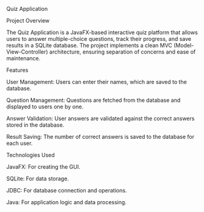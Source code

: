Quiz Application

Project Overview

The Quiz Application is a JavaFX-based interactive quiz platform that allows users to answer multiple-choice questions, track their progress, and save results in a SQLite database. The project implements a clean MVC (Model-View-Controller) architecture, ensuring separation of concerns and ease of maintenance.

Features

User Management: Users can enter their names, which are saved to the database.

Question Management: Questions are fetched from the database and displayed to users one by one.

Answer Validation: User answers are validated against the correct answers stored in the database.

Result Saving: The number of correct answers is saved to the database for each user.

Technologies Used

JavaFX: For creating the GUI.

SQLite: For data storage.

JDBC: For database connection and operations.

Java: For application logic and data processing.

